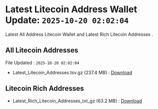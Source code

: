 # Latest Litecoin Address Wallet Update: `2025-10-20 02:02:04`

Latest All Address Litecoin Wallet and Latest Rich Litecoin Addresses .

## All Litecoin Addresses

File Updated : `2025-10-20 02:02:04`

- Latest_Litecoin_Addresses.tsv.gz (237.4 MB) : [Download](https://github.com/Pymmdrza/Rich-Address-Wallet/releases/tag/Litecoin)

## Litecoin Rich Addresses

- Latest_Rich_Litecoin_Addresses_txt_gz (63.2 MB) : [Download](https://github.com/Pymmdrza/Rich-Address-Wallet/releases/tag/Litecoin)
